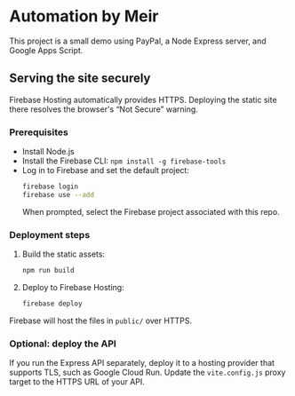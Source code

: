 # Automation by Meir

This project is a small demo using PayPal, a Node Express server, and Google Apps Script.

## Serving the site securely

Firebase Hosting automatically provides HTTPS. Deploying the static site there resolves the browser's “Not Secure” warning.

### Prerequisites

- Install Node.js
- Install the Firebase CLI: `npm install -g firebase-tools`
- Log in to Firebase and set the default project:
  ```bash
  firebase login
  firebase use --add
  ```
  When prompted, select the Firebase project associated with this repo.

### Deployment steps

1. Build the static assets:
   ```bash
   npm run build
   ```
2. Deploy to Firebase Hosting:
   ```bash
   firebase deploy
   ```

Firebase will host the files in `public/` over HTTPS.

### Optional: deploy the API

If you run the Express API separately, deploy it to a hosting provider that supports TLS, such as Google Cloud Run. Update the `vite.config.js` proxy target to the HTTPS URL of your API.

